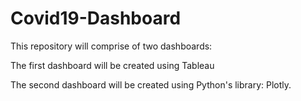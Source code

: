 # Covid19-Dashboard
This repository will comprise of two dashboards: 

The first dashboard will be created using Tableau

The second dashboard will be created using Python's library: Plotly. 
